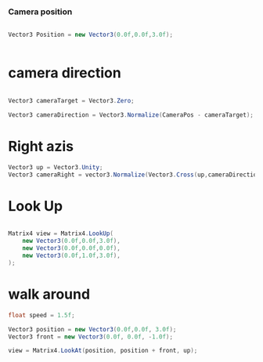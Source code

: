 

### Camera position
``` C#

Vector3 Position = new Vector3(0.0f,0.0f,3.0f);



```


# camera direction
```C#

Vector3 cameraTarget = Vector3.Zero;

Vector3 cameraDirection = Vector3.Normalize(CameraPos - cameraTarget);

```


# Right azis

``` C#
Vector3 up = Vector3.Unity;
Vector3 cameraRight = vector3.Normalize(Vector3.Cross(up,cameraDirection));

```


# Look Up

``` C#

Matrix4 view = Matrix4.LookUp(
    new Vector3(0.0f,0.0f,3.0f),
    new Vector3(0.0f,0.0f,0.0f),
    new Vector3(0.0f,1.0f,3.0f),
);

```

# walk around

``` C#
float speed = 1.5f;

Vector3 position = new Vector3(0.0f,0.0f, 3.0f);
Vector3 front = new Vector3(0.0f, 0.0f, -1.0f);

view = Matrix4.LookAt(position, position + front, up);
```




